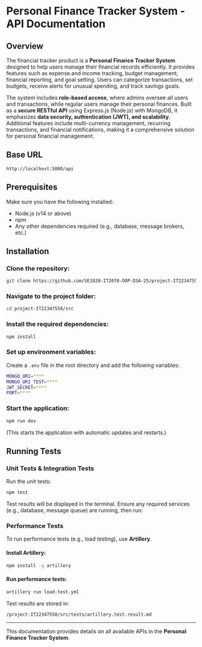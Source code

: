 # Personal Finance Tracker System - API Documentation

## Overview
The financial tracker product is a **Personal Finance Tracker System** designed to help users manage their financial records efficiently. It provides features such as expense and income tracking, budget management, financial reporting, and goal setting. Users can categorize transactions, set budgets, receive alerts for unusual spending, and track savings goals.

The system includes **role-based access**, where admins oversee all users and transactions, while regular users manage their personal finances. Built as a **secure RESTful API** using Express.js (Node.js) with MongoDB, it emphasizes **data security, authentication (JWT), and scalability**. Additional features include multi-currency management, recurring transactions, and financial notifications, making it a comprehensive solution for personal financial management.

## Base URL
```
http://localhost:5000/api
```

## Prerequisites
Make sure you have the following installed:
- Node.js (v14 or above)
- npm
- Any other dependencies required (e.g., database, message brokers, etc.)

## Installation
### Clone the repository:
```sh
git clone https://github.com/SE1020-IT2070-OOP-DSA-25/project-IT22347558.git
```

### Navigate to the project folder:
```sh
cd project-IT22347558/src
```

### Install the required dependencies:
```sh
npm install
```

### Set up environment variables:
Create a `.env` file in the root directory and add the following variables:
```sh
MONGO_URI=****
MONGO_URI_TEST=****
JWT_SECRET=****
PORT=****
```

### Start the application:
```sh
npm run dev
```
(This starts the application with automatic updates and restarts.)

## Running Tests
### Unit Tests & Integration Tests
Run the unit tests:
```sh
npm test
```
Test results will be displayed in the terminal.
Ensure any required services (e.g., database, message queue) are running, then run:


### Performance Tests
To run performance tests (e.g., load testing), use **Artillery**.

#### Install Artillery:
```sh
npm install -g artillery
```

#### Run performance tests:
```sh
artillery run load-test.yml 
```
Test results are stored in:
```
/project-IT22347558/src/tests/artillery.test.result.md
```

---

This documentation provides details on all available APIs in the **Personal Finance Tracker System**.

